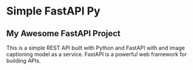 # Simple FastAPI Py

## My Awesome FastAPI Project

This is a simple REST API built with Python and FastAPI with and image captioning model as a service.
FastAPI is a powerful web framework for building APIs.